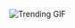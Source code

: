 
<!-- GIF_SECTION -->
![Trending GIF](https://media3.giphy.com/media/v1.Y2lkPThiYjIxNzcycXFjZHE4bjUxYTVmNXM5MzE0MnNxZXA2azJtNGUwZGVjamI0MGQ5MyZlcD12MV9naWZzX3NlYXJjaCZjdD1n/oaDcc0LTCuIAiGYrzn/giphy.gif)
<!-- END_GIF_SECTION -->
